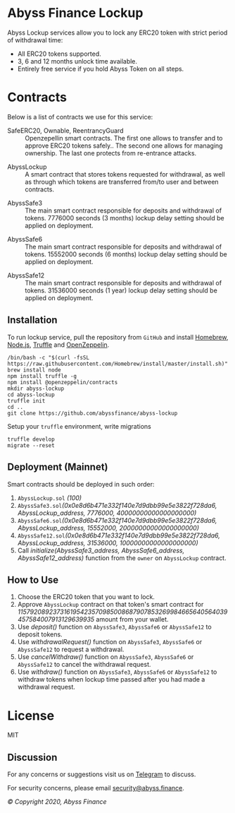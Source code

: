 Abyss Finance Lockup
=========

Abyss Lockup services allow you to lock any ERC20 token with strict period of withdrawal time:

  - All ERC20 tokens supported.
  - 3, 6 and 12 months unlock time available.
  - Entirely free service if you hold Abyss Token on all steps.

Contracts
=========

Below is a list of contracts we use for this service:

<dl>
  <dt>SafeERC20, Ownable, ReentrancyGuard</dt>
  <dd>Openzepellin smart contracts. The first one allows to transfer and to approve ERC20 tokens safely.. The second one allows for managing ownership. The last one protects from re-entrance attacks.</dd>
</dl>

<dl>
  <dt>AbyssLockup</dt>
  <dd>A smart contract that stores tokens requested for withdrawal, as well as through which tokens are transferred from/to user and between contracts.</dd>
</dl>

<dl>
  <dt>AbyssSafe3</dt>
  <dd>The main smart contract responsible for deposits and withdrawal of tokens. 7776000 seconds (3 months) lockup delay setting should be applied on deployment.</dd>
</dl>

<dl>
  <dt>AbyssSafe6</dt>
  <dd>The main smart contract responsible for deposits and withdrawal of tokens. 15552000 seconds (6 months) lockup delay setting should be applied on deployment.</dd>
</dl>

<dl>
  <dt>AbyssSafe12</dt>
  <dd>The main smart contract responsible for deposits and withdrawal of tokens. 31536000 seconds (1 year) lockup delay setting should be applied on deployment.</dd>
</dl>

Installation
------------

To run lockup service, pull the repository from `GitHub` and install [Homebrew](https://brew.sh), [Node.js](https://nodejs.org), [Truffle](https://www.trufflesuite.com) and [OpenZeppelin](https://openzeppelin.com).

    /bin/bash -c "$(curl -fsSL https://raw.githubusercontent.com/Homebrew/install/master/install.sh)"
    brew install node
    npm install truffle -g
    npm install @openzeppelin/contracts
    mkdir abyss-lockup
    cd abyss-lockup
    truffle init
    cd ..
    git clone https://github.com/abyssfinance/abyss-lockup

Setup your `truffle` environment, write migrations

    truffle develop
    migrate --reset

Deployment (Mainnet)
------------

Smart contracts should be deployed in such order:

1. `AbyssLockup.sol` _(100)_
2. `AbyssSafe3.sol`_(0x0e8d6b471e332f140e7d9dbb99e5e3822f728da6, AbyssLockup_address, 7776000, 40000000000000000000)_
3. `AbyssSafe6.sol`_(0x0e8d6b471e332f140e7d9dbb99e5e3822f728da6, AbyssLockup_address, 15552000, 20000000000000000000)_
4. `AbyssSafe12.sol`_(0x0e8d6b471e332f140e7d9dbb99e5e3822f728da6, AbyssLockup_address, 31536000, 10000000000000000000)_
5. Call _initialize(AbyssSafe3_address, AbyssSafe6_address, AbyssSafe12_address)_ function from the `owner` on `AbyssLockup` contract.

How to Use
------------

1. Choose the ERC20 token that you want to lock.
2. Approve `AbyssLockup` contract on that token's smart contract for _115792089237316195423570985008687907853269984665640564039457584007913129639935_ amount from your wallet.
3. Use _deposit()_ function on `AbyssSafe3`, `AbyssSafe6` or `AbyssSafe12` to deposit tokens.
4. Use _withdrawalRequest()_ function on `AbyssSafe3`, `AbyssSafe6` or `AbyssSafe12` to request a withdrawal.
5. Use _cancelWithdraw()_ function on `AbyssSafe3`, `AbyssSafe6` or `AbyssSafe12` to cancel the withdrawal request.
6. Use _withdraw()_ function on `AbyssSafe3`, `AbyssSafe6` or `AbyssSafe12` to withdraw tokens when lockup time passed after you had made a withdrawal request.

License
=========

MIT

Discussion
----------

For any concerns or suggestions visit us on [Telegram](https://t.me/abyssfinance) to discuss.

For security concerns, please email [security@abyss.finance](mailto:security@abyss.finance).

_© Copyright 2020, Abyss Finance_
